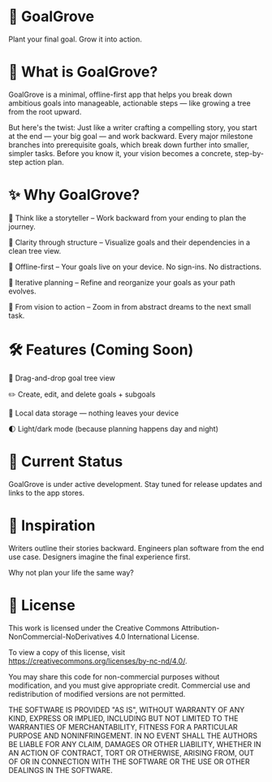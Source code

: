 # 🌳 GoalGrove
Plant your final goal. Grow it into action.

# 🌟 What is GoalGrove?
GoalGrove is a minimal, offline-first app that helps you break down ambitious goals into manageable, actionable steps — like growing a tree from the root upward.

But here's the twist:
Just like a writer crafting a compelling story, you start at the end — your big goal — and work backward. Every major milestone branches into prerequisite goals, which break down further into smaller, simpler tasks. Before you know it, your vision becomes a concrete, step-by-step action plan.

# ✨ Why GoalGrove?
🌿 Think like a storyteller – Work backward from your ending to plan the journey.

🧠 Clarity through structure – Visualize goals and their dependencies in a clean tree view.

📶 Offline-first – Your goals live on your device. No sign-ins. No distractions.

🔄 Iterative planning – Refine and reorganize your goals as your path evolves.

🌱 From vision to action – Zoom in from abstract dreams to the next small task.

# 🛠 Features (Coming Soon)
📌 Drag-and-drop goal tree view

✏️ Create, edit, and delete goals + subgoals

💾 Local data storage — nothing leaves your device

🌓 Light/dark mode (because planning happens day and night)

# 🚧 Current Status
GoalGrove is under active development.
Stay tuned for release updates and links to the app stores.

# 🙌 Inspiration
Writers outline their stories backward.
Engineers plan software from the end use case.
Designers imagine the final experience first.

Why not plan your life the same way?

# 📄 License
This work is licensed under the Creative Commons Attribution-NonCommercial-NoDerivatives 4.0 International License.

To view a copy of this license, visit https://creativecommons.org/licenses/by-nc-nd/4.0/.

You may share this code for non-commercial purposes without modification, and you must give appropriate credit.
Commercial use and redistribution of modified versions are not permitted.

THE SOFTWARE IS PROVIDED "AS IS", WITHOUT WARRANTY OF ANY KIND, EXPRESS OR IMPLIED,
INCLUDING BUT NOT LIMITED TO THE WARRANTIES OF MERCHANTABILITY, FITNESS FOR A
PARTICULAR PURPOSE AND NONINFRINGEMENT. IN NO EVENT SHALL THE AUTHORS BE LIABLE FOR
ANY CLAIM, DAMAGES OR OTHER LIABILITY, WHETHER IN AN ACTION OF CONTRACT, TORT OR OTHERWISE,
ARISING FROM, OUT OF OR IN CONNECTION WITH THE SOFTWARE OR THE USE OR OTHER DEALINGS IN THE SOFTWARE.
